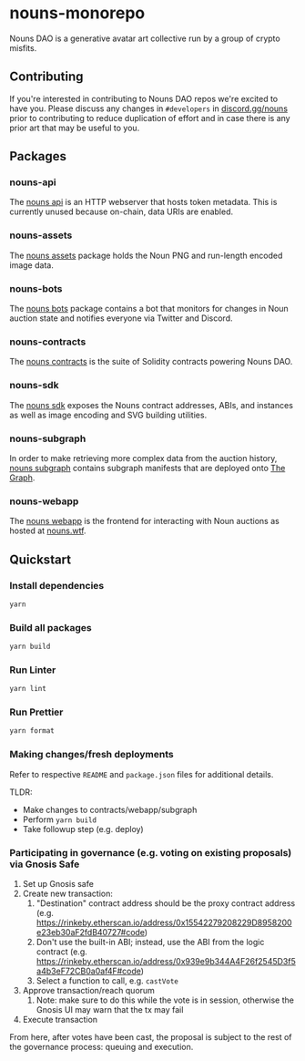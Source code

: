 # nouns-monorepo

Nouns DAO is a generative avatar art collective run by a group of crypto misfits.

## Contributing

If you're interested in contributing to Nouns DAO repos we're excited to have you. Please discuss any changes in `#developers` in [discord.gg/nouns](https://discord.gg/nouns) prior to contributing to reduce duplication of effort and in case there is any prior art that may be useful to you.

## Packages

### nouns-api

The [nouns api](packages/nouns-api) is an HTTP webserver that hosts token metadata. This is currently unused because on-chain, data URIs are enabled.

### nouns-assets

The [nouns assets](packages/nouns-assets) package holds the Noun PNG and run-length encoded image data.

### nouns-bots

The [nouns bots](packages/nouns-bots) package contains a bot that monitors for changes in Noun auction state and notifies everyone via Twitter and Discord.

### nouns-contracts

The [nouns contracts](packages/nouns-contracts) is the suite of Solidity contracts powering Nouns DAO.

### nouns-sdk

The [nouns sdk](packages/nouns-sdk) exposes the Nouns contract addresses, ABIs, and instances as well as image encoding and SVG building utilities.

### nouns-subgraph

In order to make retrieving more complex data from the auction history, [nouns subgraph](packages/nouns-subgraph) contains subgraph manifests that are deployed onto [The Graph](https://thegraph.com).

### nouns-webapp

The [nouns webapp](packages/nouns-webapp) is the frontend for interacting with Noun auctions as hosted at [nouns.wtf](https://nouns.wtf).

## Quickstart

### Install dependencies

```sh
yarn
```

### Build all packages

```sh
yarn build
```

### Run Linter

```sh
yarn lint
```

### Run Prettier

```sh
yarn format
```

### Making changes/fresh deployments
Refer to respective `README` and `package.json` files for additional details.

TLDR:
- Make changes to contracts/webapp/subgraph
- Perform `yarn build` 
- Take followup step (e.g. deploy)

### Participating in governance (e.g. voting on existing proposals) via Gnosis Safe
1. Set up Gnosis safe
2. Create new transaction:
   1. "Destination" contract address should be the proxy contract address (e.g. https://rinkeby.etherscan.io/address/0x15542279208229D8958200e23eb30aF2fdB40727#code)
   2. Don't use the built-in ABI; instead, use the ABI from the logic contract (e.g. https://rinkeby.etherscan.io/address/0x939e9b344A4F26f2545D3f5a4b3eF72CB0a0af4F#code)
   3. Select a function to call, e.g. `castVote`
3. Approve transaction/reach quorum
   1. Note: make sure to do this while the vote is in session, otherwise the Gnosis UI may warn that the tx may fail
4. Execute transaction

From here, after votes have been cast, the proposal is subject to the rest of the governance process: queuing and execution.
